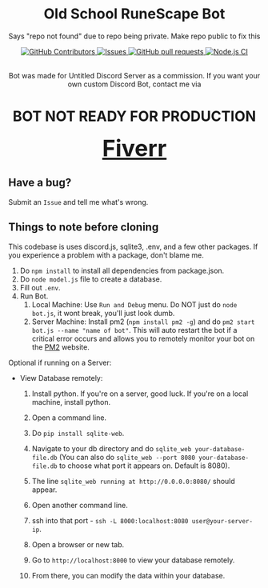 <div align="center">
    <!-- <img src="./image.png" height="128" style="border-radius: 99999px"> -->
</div>
<h1 align="center">Old School RuneScape Bot</h1>
<div align="center">
    <p>Says "repo not found" due to repo being private. Make repo public to fix this</p>
    <a href="https://github.com/JayNightmare/Old-School-RuneScape/graphs/contributors">
      <img alt="GitHub Contributors" src="https://img.shields.io/github/contributors/JayNightmare/Old-School-RuneScape?color=2db94d" />
    </a>
    <a href="https://github.com/JayNightmare/Old-School-RuneScape/issues">
      <img alt="Issues" src="https://img.shields.io/github/issues/JayNightmare/Old-School-RuneScape?color=0088ff" />
    </a>
    <a href="https://github.com/JayNightmare/Old-School-RuneScape/pulls">
      <img alt="GitHub pull requests" src="https://img.shields.io/github/issues-pr/JayNightmare/Old-School-RuneScape?color=0088ff" />
    </a>
    <a href="https://github.com/JayNightmare/Old-School-RuneScape/actions/workflows/node.js.yml">
      <img alt="Node.js CI" src="https://github.com/JayNightmare/Old-School-RuneScape/actions/workflows/node.js.yml/badge.svg"/>
    </a>
    <br/>
</div>

<div align="center">
  <!-- <div>
    <a href="https://top.gg/bot/1278098225353719869">
      <img src="https://top.gg/api/widget/upvotes/1278098225353719869.svg">
    </a>
    <a href="https://discord.com/application-directory/1278098225353719869">
      <p>Discord App Directory</p>
    </a>
  </div> -->
</div>

<br/>

<div align="center">
    <p>Bot was made for Untitled Discord Server as a commission. If you want your own custom Discord Bot, contact me via</p> 
</div>

<div align=center>

# BOT NOT READY FOR PRODUCTION

</div>

<div align="center">
    <a href=https://www.fiverr.com/s/bdoQ9mN style="font-size: 45px;  font-weight: bold;">Fiverr</a>
</div>

## Have a bug?

Submit an `Issue` and tell me what's wrong.

## Things to note before cloning

This codebase is uses discord.js, sqlite3, .env, and a few other packages. If you experience a problem with a package, don't blame me.

1. Do `npm install` to install all dependencies from package.json.
2. Do `node model.js` file to create a database.
3. Fill out `.env`.
4. Run Bot.
   1. Local Machine: Use `Run and Debug` menu. Do NOT just do `node bot.js`, it wont break, you'll just look dumb.
   2. Server Machine: Install pm2 (`npm install pm2 -g`) and do `pm2 start bot.js --name "name of bot"`. This will auto restart the bot if a critical error occurs and allows you to remotely monitor your bot on the [PM2](https://app.pm2.io) website.
  

Optional if running on a Server:

- View Database remotely:
   1. Install python. If you're on a server, good luck. If you're on a local machine, install python.
   2. Open a command line.
   3. Do `pip install sqlite-web`.
   4. Navigate to your db directory and do `sqlite_web your-database-file.db` (You can also do `sqlite_web --port 8080 your-database-file.db` to choose what port it appears on. Default is 8080).

   5. The line `sqlite_web running at http://0.0.0.0:8080/` should appear.
   6. Open another command line.
   7. ssh into that port - `ssh -L 8000:localhost:8080 user@your-server-ip`.
   8. Open a browser or new tab.
   9. Go to `http://localhost:8000` to view your database remotely.
   10. From there, you can modify the data within your database.
